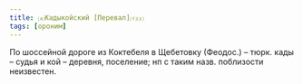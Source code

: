 ```yaml
---
title: ⒜Кадыкойский [Перевал]⒯⒵
tags: [ороним]
---
```


По шоссейной дороге из Коктебеля в Щебетовку (Феодос.) – тюрк. кады – судья и
кой – деревня, поселение; нп с таким назв. поблизости неизвестен.
